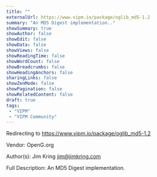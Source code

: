```yaml
---
title: ""
externalUrl: https://www.vipm.io/package/oglib_md5-1.2
summary: "An MD5 Digest implementation.."
showSummary: true
showAuthor: false
showEdit: false
showData: false
showViews: false
showReadingTime: false
showWordCount: false
showBreadcrumbs: false
showHeadingAnchors: false
sharingLinks: false
showZenMode: false
showPagination: false
showRelatedContent: false
draft: true
tags:
 - "VIPM"
 - "VIPM Community"
---
```


Redirecting to https://www.vipm.io/package/oglib_md5-1.2

Vendor: OpenG.org

Author(s): Jim Kring <jim@jimkring.com>
 
Full Description:
An MD5 Digest implementation.
